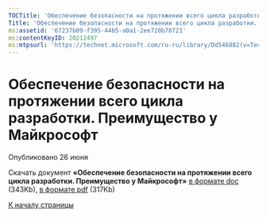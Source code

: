 ```yaml
---
TOCTitle: 'Обеспечение безопасности на протяжении всего цикла разработки. Преимущество у Майкрософт'
Title: 'Обеспечение безопасности на протяжении всего цикла разработки. Преимущество у Майкрософт'
ms:assetid: '67237b09-f395-44b5-a0a1-2ee720b78721'
ms:contentKeyID: 20212497
ms:mtpsurl: 'https://technet.microsoft.com/ru-ru/library/Dd546882(v=TechNet.10)'
---
```


Обеспечение безопасности на протяжении всего цикла разработки. Преимущество у Майкрософт
========================================================================================

Опубликовано 26 июня

Скачать документ **«Обеспечение безопасности на протяжении всего цикла разработки. Преимущество у Майкрософт»** [в формате doc](http://www.microsoft.com/rus/download.aspx?file=/f/755357ef-4d12-40f0-a9b2-fd7ad8eceb57/esgnov2006sdl.doc) (343Kb), [в формате pdf](http://www.microsoft.com/rus/download.aspx?file=/f/755357ef-4d12-40f0-a9b2-fd7ad8eceb57/esgnov2006sdl.pdf) (317Kb)

[](#mainsection)[К началу страницы](#mainsection)
